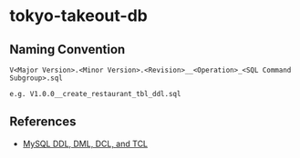 # tokyo-takeout-db

## Naming Convention
```
V<Major Version>.<Minor Version>.<Revision>__<Operation>_<SQL Command Subgroup>.sql

e.g. V1.0.0__create_restaurant_tbl_ddl.sql
```

## References
- [MySQL DDL, DML, DCL, and TCL](https://www.w3schools.in/mysql/ddl-dml-dcl/)
